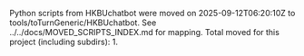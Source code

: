 Python scripts from HKBUchatbot were moved on 2025-09-12T06:20:10Z to tools/toTurnGeneric/HKBUchatbot.
See ../../docs/MOVED_SCRIPTS_INDEX.md for mapping.
Total moved for this project (including subdirs): 1.
